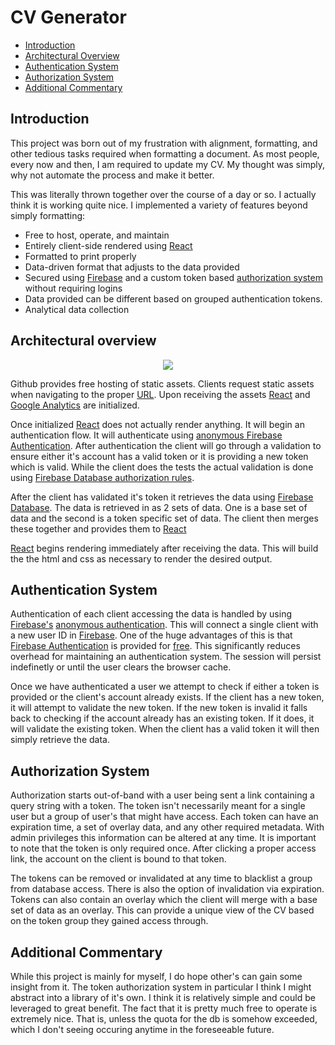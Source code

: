 # CV Generator

 - [Introduction](#intro)
 - [Architectural Overview](#architecture)
 - [Authentication System](#authen)
 - [Authorization System](#authorize)
 - [Additional Commentary](#additional)


## <a name="intro"></a>Introduction

This project was born out of my frustration with alignment, formatting, and other tedious tasks required when formatting a document. As most people, every now and then, I am required to update my CV.  My thought was simply, why not automate the process and make it better.  

This was literally thrown together over the course of a day or so.  I actually think it is working quite nice. I implemented a variety of features beyond simply formatting:

* Free to host, operate, and maintain
* Entirely client-side rendered using [React][2]
* Formatted to print properly
* Data-driven format that adjusts to the data provided
* Secured using [Firebase][5] and a custom token based [authorization system](#authorize) without requiring logins
* Data provided can be different based on grouped authentication tokens.
* Analytical data collection


## <a name="architecture"></a>Architectural overview
<div align=center>
<img src="https://raw.githubusercontent.com/Goblinlordx/cv-gen/master/assets/Architecture.png"/>
</div>

Github provides free hosting of static assets.  Clients request static assets when navigating to the proper [URL][1].  Upon receiving the assets [React][2] and [Google Analytics][3] are initialized.

Once initialized [React][2] does not actually render anything.  It will begin an authentication flow.  It will authenticate using [anonymous Firebase Authentication][4].  After authentication the client will go through a validation to ensure either it's account has a valid token or it is providing a new token which is valid.  While the client does the tests the actual validation is done using [Firebase Database authorization rules][6].

After the client has validated it's token it retrieves the data using [Firebase Database][7].  The data is retrieved in as 2 sets of data.  One is a base set of data and the second is a token specific set of data.  The client then merges these together and provides them to [React][2]

[React][2] begins rendering immediately after receiving the data.  This will build the the html and css as necessary to render the desired output.

## <a name="authen"></a>Authentication System

Authentication of each client accessing the data is handled by using [Firebase's][5] [anonymous authentication][4].  This will connect a single client with a new user ID in [Firebase][5].  One of the huge advantages of this is that [Firebase Authentication][7] is provided for [free][9].  This significantly reduces overhead for maintaining an authentication system.  The session will persist indefinetly or until the user clears the browser cache.

Once we have authenticated a user we attempt to check if either a token is provided or the client's account already exists.  If the client has a new token, it will attempt to validate the new token.  If the new token is invalid it falls back to checking if the account already has an existing token.  If it does, it will validate the existing token.  When the client has a valid token it will then simply retrieve the data.

## <a name="authorize"></a>Authorization System

Authorization starts out-of-band with a user being sent a link containing a query string with a token.  The token isn't necessarily meant for a single user but a group of user's that might have access. Each token can have an expiration time, a set of overlay data, and any other required metadata. With admin privileges this information can be altered at any time. It is important to note that the token is only required once.  After clicking a proper access link, the account on the client is bound to that token.

The tokens can be removed or invalidated at any time to blacklist a group from database access.  There is also the option of invalidation via expiration.  Tokens can also contain an overlay which the client will merge with a base set of data as an overlay.  This can provide a unique view of the CV based on the token group they gained access through.

## <a name="additional"></a>Additional Commentary

While this project is mainly for myself, I do hope other's can gain some insight from it.  The token authorization system in particular I think I might abstract into a library of it's own.  I think it is relatively simple and could be leveraged to great benefit.  The fact that it is pretty much free to operate is extremely nice. That is, unless the quota for the db is somehow exceeded, which I don't seeing occuring anytime in the foreseeable future.



[1]: https://goblinlordx.github.io/cv-gen
[2]: https://facebook.github.io/react/
[3]: https://www.google.com/analytics/
[4]: https://firebase.google.com/docs/auth/web/anonymous-auth
[5]: https://firebase.google.com/
[6]: https://firebase.google.com/docs/database/security/
[7]: https://firebase.google.com/docs/auth/
[8]: https://firebase.google.com/docs/database/
[9]: https://firebase.google.com/pricing/